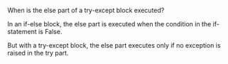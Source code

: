 When is the else part of a try-except block executed? 

In an if-else block, the else part is executed when the condition in the if-statement is False. 

But with a try-except block, the else part executes only if no exception is raised in the try part. 
